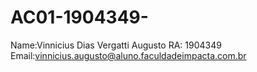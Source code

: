 # AC01-1904349-
Name:Vinnicius Dias Vergatti Augusto
RA: 1904349
Email:vinnicius.augusto@aluno.faculdadeimpacta.com.br
